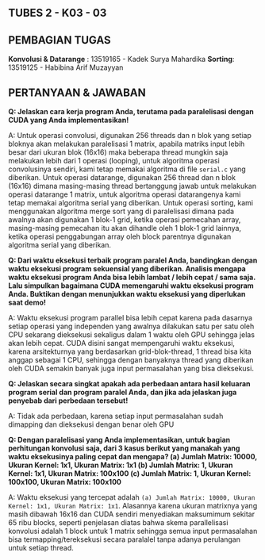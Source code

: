 ## TUBES 2 - K03 - 03 ##
## PEMBAGIAN TUGAS ##
**Konvolusi & Datarange** : 13519165 - Kadek Surya Mahardika
**Sorting**: 13519125 - Habibina Arif Muzayyan


## PERTANYAAN & JAWABAN ## 

**Q: Jelaskan cara kerja program Anda, terutama pada paralelisasi dengan CUDA yang Anda implementasikan!**

A: Untuk operasi convolusi, digunakan 256 threads dan n blok yang setiap bloknya akan melakukan paralelisasi 1 matrix, apabila matriks input lebih besar dari ukuran blok (16x16) maka beberapa thread mungkin saja melakukan lebih dari 1 operasi (looping), untuk algoritma operasi convolusinya sendiri, kami tetap memakai algoritma di file `serial.c` yang diberikan. Untuk operasi datarange, digunakan 256 thread dan n blok (16x16) dimana masing-masing thread bertanggung jawab untuk melakukan operasi datarange 1 matrix, untuk algoritma operasi datarangenya kami tetap memakai algoritma serial yang diberikan. Untuk operasi sorting, kami menggunakan algoritma merge sort yang di paralelisasi dimana pada awalnya akan digunakan 1 blok-1 grid, ketika operasi pemecahan array, masing-masing pemecahan itu akan dihandle oleh 1 blok-1 grid lainnya, ketika operasi penggabungan array oleh block parentnya digunakan algoritma serial yang diberikan.

**Q: Dari waktu eksekusi terbaik program paralel Anda, bandingkan dengan waktu eksekusi program sekuensial yang diberikan. Analisis mengapa waktu eksekusi program Anda bisa lebih lambat / lebih cepat / sama saja. Lalu simpulkan bagaimana CUDA memengaruhi waktu eksekusi program Anda. Buktikan dengan menunjukkan waktu eksekusi yang diperlukan saat demo!**

A: Waktu eksekusi program parallel bisa lebih cepat karena pada dasarnya setiap operasi yang independen yang awalnya dilakukan satu per satu oleh CPU sekarang dieksekusi sekaligus dalam 1 waktu oleh GPU sehingga jelas akan lebih cepat. CUDA disini sangat mempengaruhi waktu eksekusi, karena arsitekturnya yang berdasarkan grid-blok-thread, 1 thread bisa kita anggap sebagai 1 CPU, sehingga dengan banyaknya thread yang diberikan oleh CUDA semakin banyak juga input permasalahan yang bisa dieksekusi.

**Q: Jelaskan secara singkat apakah ada perbedaan antara hasil keluaran program serial dan program paralel Anda, dan jika ada jelaskan juga penyebab dari perbedaan tersebut!**

A: Tidak ada perbedaan, karena setiap input permasalahan sudah dimapping dan dieksekusi dengan benar oleh GPU

**Q: Dengan paralelisasi yang Anda implementasikan, untuk bagian perhitungan konvolusi saja, dari 3 kasus berikut yang manakah yang waktu eksekusinya paling cepat dan mengapa?
(a) Jumlah Matrix: 10000, Ukuran Kernel: 1x1, Ukuran Matrix: 1x1
(b) Jumlah Matrix: 1, Ukuran Kernel: 1x1, Ukuran Matrix: 100x100
(c) Jumlah Matrix: 1, Ukuran Kernel: 100x100, Ukuran Matrix: 100x100**

A: Waktu eksekusi yang tercepat adalah `(a) Jumlah Matrix: 10000, Ukuran Kernel: 1x1, Ukuran Matrix: 1x1`. Alasannya karena ukuran matrixnya yang masih dibawah 16x16 dan CUDA sendiri menyediakan maksumimum sekitar 65 ribu blocks, seperti penjelasan diatas bahwa skema parallelisasi konvolusi adalah 1 block untuk 1 matrix sehingga semua input permasalahan bisa termapping/tereksekusi secara paralalel tanpa adanya perulangan untuk setiap thread.

